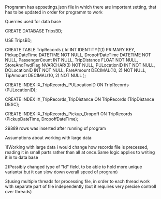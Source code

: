 Programm has appsetings.json file in which there are important setting,
that has to be updated in order for programm to work




Querries used for data base


CREATE DATABASE TripsBD;

USE TripsBD;

CREATE TABLE TripRecords (
    Id INT IDENTITY(1,1) PRIMARY KEY,
    PickupDateTime DATETIME NOT NULL,
    DropoffDateTime DATETIME NOT NULL,
    PassengerCount INT NULL,
    TripDistance FLOAT NOT NULL,
    StoreAndFwdFlag NVARCHAR(3) NOT NULL,
    PULocationID INT NOT NULL,
    DOLocationID INT NOT NULL,
    FareAmount DECIMAL(10, 2) NOT NULL,
    TipAmount DECIMAL(10, 2) NOT NULL
);

CREATE INDEX IX_TripRecords_PULocationID ON TripRecords (PULocationID);

CREATE INDEX IX_TripRecords_TripDistance ON TripRecords (TripDistance DESC);

CREATE INDEX IX_TripRecords_Pickup_Dropoff ON TripRecords (PickupDateTime, DropoffDateTime);




29889 rows  was inserted after running of program




Assumptions about working with large data

1)Working with large data i would change  how records file is precessed,  
reading it in small parts rather than all at once.Same logic applies to writing it in to data base

2)Possibly changed type of "Id" field, to be able to hold more unique variants( but it can 
slow down overall speed of program)

3)using multiple threads for processing file, in order to each thread work with separate part of file independently
(but it requires very precise controll over threads)




